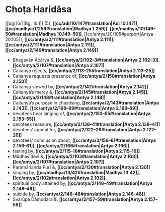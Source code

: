 # Choṭa Haridāsa

[[bg/16/1|Bg. 16.1]] (5), **[[cc/adi/10/147#translation|Ādi 10.147]]**, **[[cc/madhya/1/259#translation|Madhya 1.259]]**, **[[cc/madhya/10/149–50#translation|Madhya 10.149–50]]**, [[cc/antya/20/105#purport|Antya 20.105]], **[[cc/antya/2/111#translation|Antya 2.111]]**, **[[cc/antya/2/111#translation|Antya 2.111]]**, **[[cc/antya/2/149#translation|Antya 2.149]]**

* Bhagavān Ācārya &, **[[cc/antya/2/102–3#translation|Antya 2.102–3]]**, **[[cc/antya/2/107#translation|Antya 2.107]]**
* Caitanya rejects, **[[cc/antya/2/113–25#translation|Antya 2.113–25]]**
* Caitanya requests presence of, **[[cc/antya/2/150#translation|Antya 2.150]]**
* Caitanya viewed by, **[[cc/antya/2/142#translation|Antya 2.142]]**
* Caitanya’s mercy &, **[[cc/antya/2/145#translation|Antya 2.145]]**, **[[cc/antya/2/148#translation|Antya 2.148]]**
* Caitanya’s purpose in chastising, **[[cc/antya/2/143#translation|Antya 2.143]]**, **[[cc/antya/2/168–69#translation|Antya 2.168–69]]**
* devotees hear singing of, **[[cc/antya/2/153–55#translation|Antya 2.153–55]]**
* devotees reassure, **[[cc/antya/2/138–41#translation|Antya 2.138–41]]**
* devotees’ appeal for, **[[cc/antya/2/122–26#translation|Antya 2.122–26]]**
* devotees’ conclusion about, **[[cc/antya/2/156–61#translation|Antya 2.156–61]]**, **[[cc/antya/2/166#translation|Antya 2.166]]**
* fasting by, **[[cc/antya/2/115–16#translation|Antya 2.115–16]]**
* Mādhavīdevī &, **[[cc/antya/2/103#translation|Antya 2.103]]**, **[[cc/antya/2/107#translation|Antya 2.107]]**
* Paramānanda Purī &, **[[cc/antya/2/130#translation|Antya 2.130]]**
* singing by, **[[cc/madhya/13/42#translation|Madhya 13.42]]**, **[[cc/antya/2/102#translation|Antya 2.102]]**
* spiritual body attained by, **[[cc/antya/2/148–49#translation|Antya 2.148–49]]**
* suicide by, **[[cc/antya/2/146–48#translation|Antya 2.146–48]]**
* Svarūpa Dāmodara &, **[[cc/antya/2/157–59#translation|Antya 2.157–59]]**
